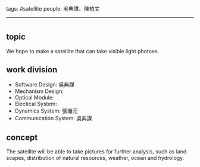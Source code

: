 tags: #satellite 
people: 吳典謀、陳柏文

---

#

## topic

We hope to make a satellite that can take visible light photoes.

## work division

- Software Design: 吳典謀
- Mechanism Design:
- Optical Module: 
- Electical System: 
- Dynamics System: 張瀚元
- Communication System: 吳典謀

## concept

The satellite will be able to take pictures for further analysis, such as land scapes, distribution of natural resources, weather, ocean and hydrology.